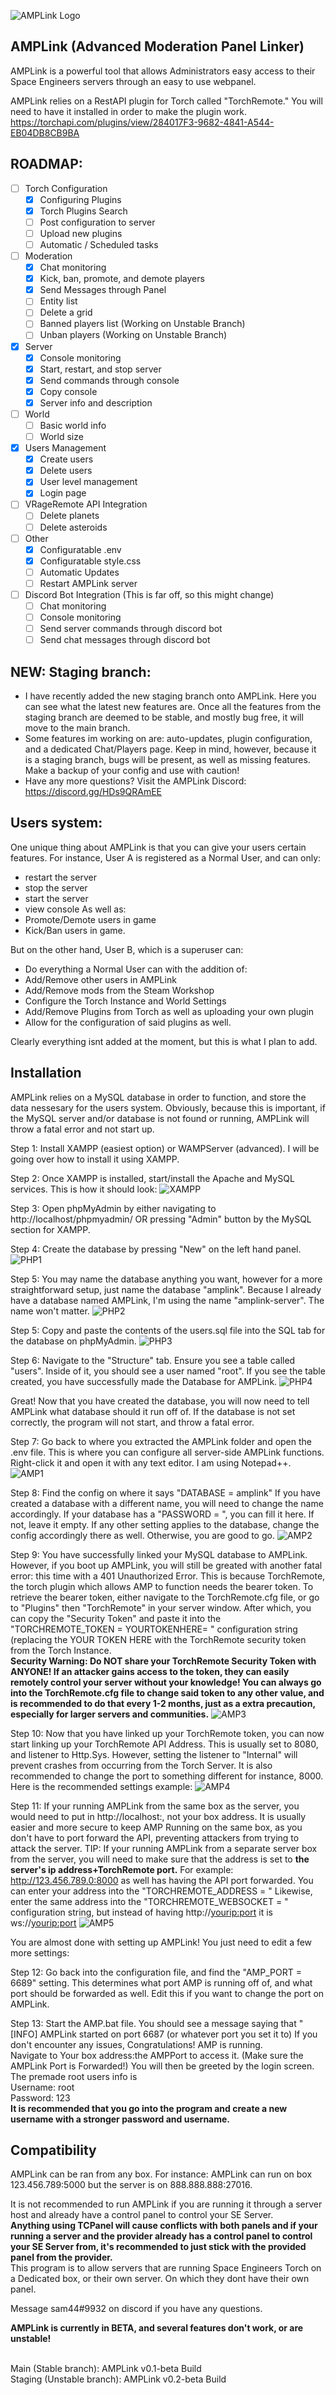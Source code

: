 ![AMPLink Logo](https://cdn.discordapp.com/attachments/617491056652582953/1085417601208946728/image.png)
## AMPLink (Advanced Moderation Panel Linker)
 AMPLink is a powerful tool that allows Administrators easy access to their Space Engineers servers through an easy to use webpanel.
 
 AMPLink relies on a RestAPI plugin for Torch called "TorchRemote." You will need to have it installed in order to make the plugin work.
 https://torchapi.com/plugins/view/284017F3-9682-4841-A544-EB04DB8CB9BA
 
 ## ROADMAP:
- [ ] Torch Configuration
  - [X] Configuring Plugins
  - [X] Torch Plugins Search
  - [ ] Post configuration to server
  - [ ] Upload new plugins
  - [ ] Automatic / Scheduled tasks
  
- [ ] Moderation
  - [X] Chat monitoring
  - [X] Kick, ban, promote, and demote players
  - [X] Send Messages through Panel
  - [ ] Entity list
  - [ ] Delete a grid
  - [ ] Banned players list (Working on Unstable Branch)
  - [ ] Unban players (Working on Unstable Branch)
- [X] Server
  - [X] Console monitoring
  - [X] Start, restart, and stop server
  - [X] Send commands through console
  - [X] Copy console
  - [X] Server info and description
  
- [ ] World
  - [ ] Basic world info
  - [ ] World size
 
- [X] Users Management
  - [X] Create users
  - [X] Delete users
  - [X] User level management
  - [X] Login page
  
- [ ] VRageRemote API Integration
  - [ ] Delete planets
  - [ ] Delete asteroids
  
- [ ] Other
  - [X] Configuratable .env
  - [X] Configuratable style.css
  - [ ] Automatic Updates
  - [ ] Restart AMPLink server
  
- [ ] Discord Bot Integration (This is far off, so this might change)
  - [ ] Chat monitoring
  - [ ] Console monitoring
  - [ ] Send server commands through discord bot
  - [ ] Send chat messages through discord bot

## NEW: Staging branch:
 - I have recently added the new staging branch onto AMPLink. Here you can see what the latest new features are. Once all the features from the staging branch are deemed to be stable, and mostly bug free, it will move to the main branch. 
- Some features im working on are: auto-updates, plugin configuration, and a dedicated Chat/Players page. Keep in mind, however, because it is a staging branch, bugs will be present, as well as missing features. Make a backup of your config and use with caution!
- Have any more questions? Visit the AMPLink Discord: https://discord.gg/HDs9QRAmEE
 
 ## Users system:

One unique thing about AMPLink is that you can give your users certain features. For instance, User A is registered as a Normal User, and can only:
 - restart the server
 - stop the server
 - start the server
 - view console
As well as:
 - Promote/Demote users in game
 - Kick/Ban users in game.

But on the other hand, User B, which is a superuser can:

 - Do everything a Normal User can with the addition of:
 - Add/Remove other users in AMPLink
 - Add/Remove mods from the Steam Workshop
 - Configure the Torch Instance and World Settings
 - Add/Remove Plugins from Torch as well as uploading your own plugin
 - Allow for the configuration of said plugins as well.
 
Clearly everything isnt added at the moment, but this is what I plan to add.<br>

## Installation
AMPLink relies on a MySQL database in order to function, and store the data nessesary for the users system. Obviously, because this is important, if the MySQL server and/or database is not found or running, AMPLink will throw a fatal error and not start up.

Step 1: Install XAMPP (easiest option) or WAMPServer (advanced). 
I will be going over how to install it using XAMPP.

Step 2: Once XAMPP is installed, start/install the Apache and MySQL services. This is how it should look:
![XAMPP](https://cdn.discordapp.com/attachments/617491056652582953/1087703768675655730/IMG_7248.png)

Step 3: Open phpMyAdmin by either navigating to http://localhost/phpmyadmin/ OR pressing "Admin" button by the MySQL section for XAMPP.

Step 4: Create the database by pressing "New" on the left hand panel. 
![PHP1](https://cdn.discordapp.com/attachments/617491056652582953/1087706267616813116/IMG_7249.png)

Step 5: You may name the database anything you want, however for a more straightforward setup, just name the database "amplink". Because I already have a database named AMPLink, I'm using the name "amplink-server". The name won't matter.
![PHP2](https://cdn.discordapp.com/attachments/617491056652582953/1087706267943964762/IMG_7251.png)

Step 5: Copy and paste the contents of the users.sql file into the SQL tab for the database on phpMyAdmin. 
![PHP3](https://cdn.discordapp.com/attachments/617491056652582953/1087706268195627028/IMG_7253.png)

Step 6: Navigate to the "Structure" tab. Ensure you see a table called "users". Inside of it, you should see a user named "root". If you see the table created, you have successfully made the Database for AMPLink.
![PHP4](https://cdn.discordapp.com/attachments/617491056652582953/1087706268526973038/IMG_7255.png)

Great! Now that you have created the database, you will now need to tell AMPLink what database should it run off of. If the database is not set correctly, the program will not start, and throw a fatal error.

Step 7: Go back to where you extracted the AMPLink folder and open the .env file. This is where you can configure all server-side AMPLink functions. Right-click it and open it with any text editor. I am using Notepad++.
![AMP1](https://cdn.discordapp.com/attachments/617491056652582953/1087709997422624838/IMG_7256.png)

Step 8: Find the config on where it says "DATABASE = amplink" If you have created a database with a different name, you will need to change the name accordingly. If your database has a "PASSWORD =  ", you can fill it here. If not, leave it empty. If any other setting applies to the database, change the config accordingly there as well. Otherwise, you are good to go.
![AMP2](https://cdn.discordapp.com/attachments/617491056652582953/1087711506352848937/IMG_7258.png)

Step 9: You have successfully linked your MySQL database to AMPLink. However, if you boot up AMPLink, you will still be greated with another fatal error: this time with a 401 Unauthorized Error. This is because TorchRemote, the torch plugin which allows AMP to function needs the bearer token. To retrieve the bearer token, either navigate to the TorchRemote.cfg file, or go to "Plugins" then "TorchRemote" in your server window. After which, you can copy the "Security Token" and paste it into the "TORCHREMOTE_TOKEN = YOURTOKENHERE= " configuration string (replacing the YOUR TOKEN HERE with the TorchRemote security token from the Torch Instance.<br>
<b>Security Warning: Do NOT share your TorchRemote Security Token with ANYONE! If an attacker gains access to the token, they can easily remotely control your server without your knowledge! You can always go into the TorchRemote.cfg file to change said token to any other value, and is recommended to do that every 1-2 months, just as a extra precaution, especially for larger servers and communities.</b>
![AMP3](https://cdn.discordapp.com/attachments/617491056652582953/1087715895310286908/IMG_7259.png)

Step 10: Now that you have linked up your TorchRemote token, you can now start linking up your TorchRemote API Address. This is usually set to 8080, and listener to Http.Sys. However, setting the listener to "Internal" will prevent crashes from occurring from the Torch Server. It is also recommended to change the port to something different for instance, 8000. Here is the recommended settings example:
![AMP4](https://cdn.discordapp.com/attachments/617491056652582953/1087720608428732526/IMG_7262.png)

Step 11: If your running AMPLink from the same box as the server, you would need to put in http://localhost:<your-torchremote-port>, not your box address. It is usually easier and more secure to keep AMP Running on the same box, as you don't have to port forward the API, preventing attackers from trying to attack the server.
TIP: If your running AMPLink from a separate server box from the server, you will need to make sure that the address is set to <b>the server's ip address+TorchRemote port.</b> For example: http://123.456.789.0:8000 as well has having the API port forwarded.
You can enter your address into the "TORCHREMOTE_ADDRESS = " Likewise, enter the same address into the "TORCHREMOTE_WEBSOCKET = " configuration string, but instead of having http://<yourip:port> it is ws://<yourip:port> 
![AMP5](https://cdn.discordapp.com/attachments/617491056652582953/1087720608160301056/IMG_7261.png)

You are almost done with setting up AMPLink! You just need to edit a few more settings:

Step 12: Go back into the configuration file, and find the "AMP_PORT = 6689" setting. This determines what port AMP is running off of, and what port should be forwarded as well. Edit this if you want to change the port on AMPLink.

Step 13: Start the AMP.bat file. You should see a message saying that "[INFO] AMPLink started on port 6687 (or whatever port you set it to)
If you don't encounter any issues, Congratulations! AMP is running.<br> Navigate to Your box address:the AMPPort to access it. (Make sure the AMPLink Port is Forwarded!) You will then be greeted by the login screen. The premade root users info is 
<br>Username: root<br>
Password: 123<br>
<b>It is recommended that you go into the program and create a new username with a stronger password and username. </b>


## Compatibility
AMPLink can be ran from any box. For instance: AMPLink can run on box 123.456.789:5000 but the server is on 888.888.888:27016.

It is not recommended to run AMPLink if you are running it through a server host and already have a control panel to control your SE Server.<br>
<b>Anything using TCPanel will cause conflicts with both panels and if your running a server and the provider already has a control panel to control your SE Server from, it's recommended to just stick with the provided panel from the provider.</b><br>
This program is to allow servers that are running Space Engineers Torch on a Dedicated box, or their own server. On which they dont have their own panel.<br>

Message sam44#9932 on discord if you have any questions.

<b>AMPLink is currently in BETA, and several features don't work, or are unstable! </b>

<br>Main (Stable branch): AMPLink v0.1-beta Build
<br>Staging (Unstable branch): AMPLink v0.2-beta Build
